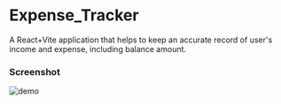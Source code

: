 # Expense_Tracker
A React+Vite application that helps to keep an accurate record of user's income and expense, including balance amount.

### Screenshot
![demo](https://github.com/abarna-24/Expense_Tracker/assets/98462784/e5c99b79-351c-4856-9e91-72b8c03bf26f)
